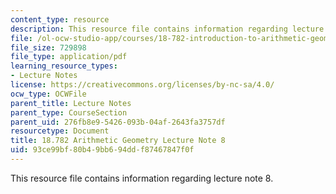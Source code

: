 ```yaml
---
content_type: resource
description: This resource file contains information regarding lecture note 8.
file: /ol-ocw-studio-app/courses/18-782-introduction-to-arithmetic-geometry-fall-2013/93ce99bf80b49bb694ddf87467847f0f_MIT18_782F13_lec8.pdf
file_size: 729898
file_type: application/pdf
learning_resource_types:
- Lecture Notes
license: https://creativecommons.org/licenses/by-nc-sa/4.0/
ocw_type: OCWFile
parent_title: Lecture Notes
parent_type: CourseSection
parent_uid: 276fb8e9-5426-093b-04af-2643fa3757df
resourcetype: Document
title: 18.782 Arithmetic Geometry Lecture Note 8
uid: 93ce99bf-80b4-9bb6-94dd-f87467847f0f
---
```

This resource file contains information regarding lecture note 8.